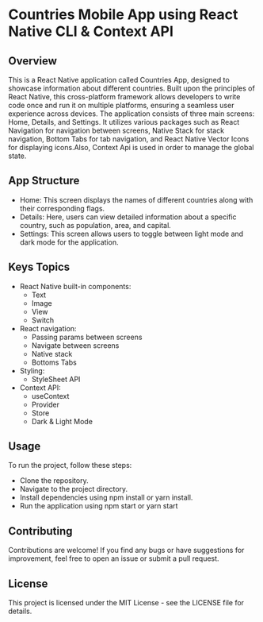 # Countries Mobile App using React Native CLI & Context API

## Overview

This is a React Native application called Countries App, designed to showcase information about different countries. Built upon the principles of React Native, this cross-platform framework allows developers to write code once and run it on multiple platforms, ensuring a seamless user experience across devices. The application consists of three main screens: Home, Details, and Settings. It utilizes various packages such as React Navigation for navigation between screens, Native Stack for stack navigation, Bottom Tabs for tab navigation, and React Native Vector Icons for displaying icons.Also, Context Api is used in order to manage the global state.

## App Structure
- Home: This screen displays the names of different countries along with their corresponding flags.
- Details: Here, users can view detailed information about a specific country, such as population, area, and capital.
- Settings: This screen allows users to toggle between light mode and dark mode for the application.

## Keys Topics
- React Native built-in components:
   - Text
   - Image
   - View
   - Switch
- React navigation:
   - Passing params between screens
   - Navigate between screens
   - Native stack
   - Bottoms Tabs
- Styling:
   - StyleSheet API
- Context API:
   - useContext
   - Provider
   - Store
   - Dark & Light Mode
 
## Usage

To run the project, follow these steps:
- Clone the repository.
- Navigate to the project directory.
- Install dependencies using npm install or yarn install.
- Run the application using npm start or yarn start

## Contributing

Contributions are welcome! If you find any bugs or have suggestions for improvement, feel free to open an issue or submit a pull request.

## License

This project is licensed under the MIT License - see the LICENSE file for details.
